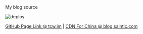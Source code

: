 My blog source

![deploy](https://github.com/staugur/staugur.github.io/workflows/deploy/badge.svg)

[GitHub Page Link @ tcw.im](https://tcw.im) | [CDN For China @ blog.saintic.com](https://blog.saintic.com)

